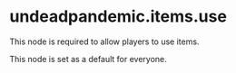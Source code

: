 # undeadpandemic.items.use

This node is required to allow players to use items.

This node is set as a default for everyone.
